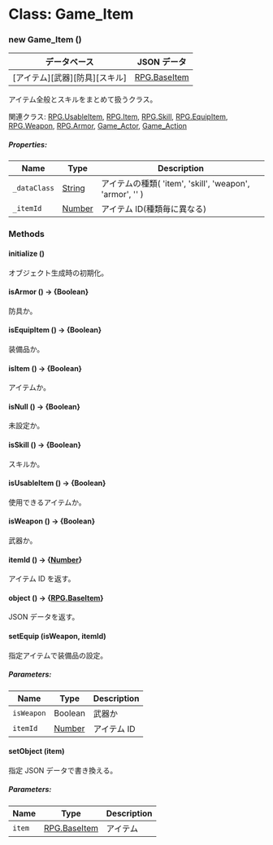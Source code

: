 # Class: Game_Item

### new Game_Item ()

| データベース                   | JSON データ                     |
| ------------------------------ | ------------------------------- |
| [アイテム][武器][防具][スキル] | [RPG.BaseItem](RPG.BaseItem.md) |

アイテム全般とスキルをまとめて扱うクラス。

関連クラス: [RPG.UsableItem](RPG.UsableItem.md), [RPG.Item](RPG.Item.md), [RPG.Skill](RPG.Skill.md), [RPG.EquipItem](RPG.EquipItem.md), [RPG.Weapon](RPG.Weapon.md), [RPG.Armor](RPG.Armor.md), [Game_Actor](Game_Actor.md), [Game_Action](Game_Action.md)

##### Properties:

| Name         | Type                | Description                                              |
| ------------ | ------------------- | -------------------------------------------------------- |
| `_dataClass` | [String](String.md) | アイテムの種類( 'item', 'skill', 'weapon', 'armor', '' ) |
| `_itemId`    | [Number](Number.md) | アイテム ID(種類毎に異なる)                              |

### Methods

#### initialize ()

オブジェクト生成時の初期化。

#### isArmor () → {Boolean}

防具か。

#### isEquipItem () → {Boolean}

装備品か。

#### isItem () → {Boolean}

アイテムか。

#### isNull () → {Boolean}

未設定か。

#### isSkill () → {Boolean}

スキルか。

#### isUsableItem () → {Boolean}

使用できるアイテムか。

#### isWeapon () → {Boolean}

武器か。

#### itemId () → {[Number](Number.md)}

アイテム ID を返す。

#### object () → {[RPG.BaseItem](RPG.BaseItem.md)}

JSON データを返す。

#### setEquip (isWeapon, itemId)

指定アイテムで装備品の設定。

##### Parameters:

| Name       | Type                | Description |
| ---------- | ------------------- | ----------- |
| `isWeapon` | Boolean             | 武器か      |
| `itemId`   | [Number](Number.md) | アイテム ID |

#### setObject (item)

指定 JSON データで書き換える。

##### Parameters:

| Name   | Type                            | Description |
| ------ | ------------------------------- | ----------- |
| `item` | [RPG.BaseItem](RPG.BaseItem.md) | アイテム    |
